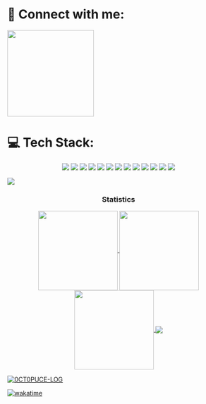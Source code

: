 </div>

<div class="VBox">
<h1 align="left" style="font-weight:bold">🔗 Connect with me:</h1>
<p align="center">
<div>
<a href="https://www.linkedin.com/in/soren-starck-68b61a264" target="_blank" >
<img style="width:14em" src="https://img.shields.io/badge/LinkedIn-0077B5?style=for-the-badge&logo=linkedin&logoColor=white" target="_blank">
</a>
</p>
</div>
</div>



<div class="VBox">
<h1 align="left" style="font-weight:bold;white-space: nowrap;">💻 Tech Stack:</h1>
<p align="center">
<img src="https://img.shields.io/badge/React-61DAFB.svg?style=for-the-badge&logo=React&logoColor=black">
<img src="https://img.shields.io/badge/Node.js-339933.svg?style=for-the-badge&logo=nodedotjs&logoColor=white">
<img src="https://img.shields.io/badge/C-A8B9CC.svg?style=for-the-badge&logo=C&logoColor=black">
<img src="https://img.shields.io/badge/TypeScript-3178C6.svg?style=for-the-badge&logo=TypeScript&logoColor=white">
<img src="https://img.shields.io/badge/JavaScript-F7DF1E.svg?style=for-the-badge&logo=JavaScript&logoColor=black">
<img src="https://img.shields.io/badge/Tailwind%20CSS-06B6D4.svg?style=for-the-badge&logo=Tailwind-CSS&logoColor=white">
<img src="https://img.shields.io/badge/PHP-777BB4.svg?style=for-the-badge&logo=PHP&logoColor=white">
<img src="https://img.shields.io/badge/MySQL-4479A1.svg?style=for-the-badge&logo=MySQL&logoColor=white">
<img src="https://img.shields.io/badge/PostgreSQL-4169E1.svg?style=for-the-badge&logo=PostgreSQL&logoColor=white">

<img src="https://img.shields.io/badge/Python-3776AB.svg?style=for-the-badge&logo=Python&logoColor=white">
<img src="https://img.shields.io/badge/HTML5-E34F26.svg?style=for-the-badge&logo=HTML5&logoColor=white">
<img src="https://img.shields.io/badge/CSS3-1572B6.svg?style=for-the-badge&logo=CSS3&logoColor=white">
<img src="https://img.shields.io/badge/Git-F05032.svg?style=for-the-badge&logo=Git&logoColor=white">
</p>
</div>

<img src="https://user-images.githubusercontent.com/73097560/115834477-dbab4500-a447-11eb-908a-139a6edaec5c.gif"><h3 align="center">Statistics</h3>
<div align="center">
<a href="https://github.com/0CT0PUCE-LOG">
<img align="center" src="http://github-profile-summary-cards.vercel.app/api/cards/stats?username=Soren-Starck&theme=tokyonight" height="180em" />
<img align="center" src="http://github-profile-summary-cards.vercel.app/api/cards/most-commit-language?username=Soren-Starck&theme=tokyonight" height="180em" />
<img align="center" src="http://github-profile-summary-cards.vercel.app/api/cards/profile-details?username=Soren-Starck&theme=tokyonight" height="180em" />
  <img align="center" src="https://github-readme-stats.vercel.app/api/wakatime?username=HWANGAK&theme=tokyonight&hide=other&hide_border=true&border_radius=30&custom_title=WakaTime%20Stats&layout=compact&langs_count=13&hide_title=true&card_width=700px)](https://github.com/anuraghazra/github-readme-stats"/>


</div>

<p align="left"> <img src="https://komarev.com/ghpvc/?username=0CT0PUCE-LOG&label=Profile%20views&color=0e75b6&style=flat" alt="0CT0PUCE-LOG" /> </p>

[![wakatime](https://wakatime.com/badge/user/eb7ce746-ca32-4b13-bd81-c302fffe4f7e.svg)](https://wakatime.com/@eb7ce746-ca32-4b13-bd81-c302fffe4f7e)
